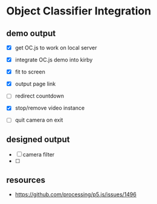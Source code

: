 # Object Classifier Integration

## demo output
- [x] get OC.js to work on local server
- [x] integrate OC.js demo into kirby
- [x] fit to screen
- [x] output page link
- [ ] redirect countdown
- [x] stop/remove video instance
- [ ] quit camera on exit


## designed output
- [ ] camera filter
- [ ] 


## resources
- https://github.com/processing/p5.js/issues/1496